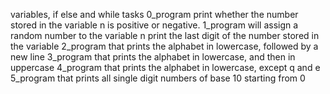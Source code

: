 variables, if else and while tasks
0_program print whether the number stored in the variable n is positive or negative.
1_program will assign a random number to the variable n print the last digit of the number stored in the variable 
2_program that prints the alphabet in lowercase, followed by a new line
3_program that prints the alphabet in lowercase, and then in uppercase
4_program that prints the alphabet in lowercase, except q and e
5_program that prints all single digit numbers of base 10 starting from 0
